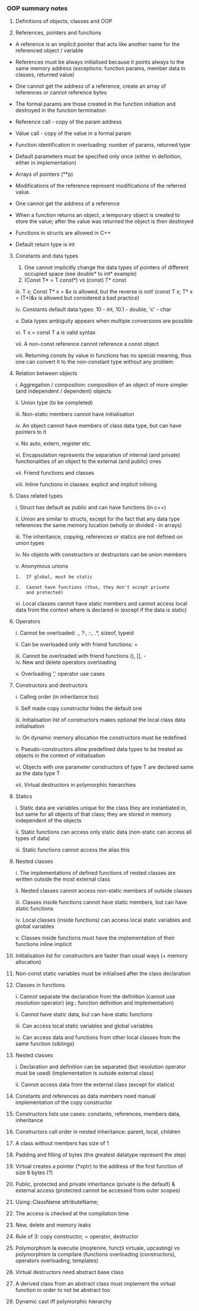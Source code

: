 ### OOP summary notes

1.  Definitions of objects, classes and OOP

2.  References, pointers and functions

  - A reference is an implicit pointer that acts like another
        name for the referenced object / variable

  - References must be always initialised because it points
        always to the same memory address (exceptions: function
        params, member data in classes, returned value)

  - One cannot get the address of a reference, create an array
        of references or cannot reference bytes

  - The formal params are those created in the function
        initiation and destroyed in the function termination

  - Reference call - copy of the param address

  - Value call - copy of the value in a formal param

  - Function identification in overloading: number of params,
        returned type

  - Default parameters must be specified only once (either in
          definition, either in implementation)

  - Arrays of pointers (\*\*p)

  - Modifications of the reference represent modifications of
        the referred value.

  - One cannot get the address of a reference

  - When a function returns an object, a temporary object is created to store the value; after the value was returned the object is then destroyed

  - Functions in structs are allowed in C++

  - Default return type is int

3.  Constants and data types
	1. One cannot implicitly change the data types of pointers of different occupied space (see double* to int* example)
	2. (Const T* = T const*) vs (const) T* const

    iii. T x; Const T\* x = &x is allowed, but the reverse is not!
        (const T x; T\* x = (T\*)&x is allowed but considered a
        bad practice)

    iv. Constants default data types: 10 - int, 10.1 - double, 'c' -
        char

    v.  Data types ambiguity appears when multiple conversions are
        possible

    vi. T x = const T a is valid syntax

    vii. A non-const reference cannot reference a const object

    viii. Returning consts by value in functions has no special
          meaning, thus one can convert it to the non-constant
          type without any problem

4.  Relation between objects

    i.  Aggregation / composition: composition of an object of more
        simpler (and independent / dependent) objects

    ii. Union type (to be completed)

    iii. Non-static members cannot have initialisation

    iv. An object cannot have members of class data type, but can
        have pointers to it

    v.  No auto, extern, register etc.

    vi. Encapsulation represents the separation of internal (and
        private) functionalities of an object to the external (and
        public) ones

    vii. Friend functions and classes

    viii. Inline functions in classes: explicit and implicit
          inlining

5.  Class related types

    i.  Struct has default as public and can have functions (in c++)

    ii. Union are similar to structs, except for the fact that any
        data type references the same memory location (wholly or
        divided - in arrays)

    iii. The inheritance, copying, references or statics are not
        defined on union types

    iv. No objects with constructors or destructors can be union
        members

    v.  Anonymous unions

        1.  If global, must be static

        2.  Cannot have functions (thus, they don't accept private
            and protected)

    vi. Local classes cannot have static members and cannot access
        local data from the context where is declared in (except
        if the data is static)

6.  Operators

    i.  Cannot be overloaded: ., ?:, ::, .\*, sizeof, typeid

    ii. Can be overloaded only with friend functions: =

    iii. Cannot be overloaded with friend functions (), \[\], -\
    iv. New and delete operators overloading

    v.  Overloading ',' operator use cases

7.  Constructors and destructors

    i.  Calling order (in inheritance too)

    ii. Self made copy constructor hides the default one

    iii. Initialisation list of constructors makes optional the
        local class data initialisation

    iv. On dynamic memory allocation the constructors must be
        redefined

    v.  Pseudo-constructors allow predefined data types to be
        treated as objects in the context of initialisation

    vi. Objects with one parameter constructors of type T are
        declared same as the data type T

    vii. Virtual destructors in polymorphic hierarchies

8.  Statics

    i.  Static data are variables unique for the class they are
        instantiated in, but same for all objects of that class;
        they are stored in memory independent of the objects

    ii. Static functions can access only static data (non-static can
        access all types of data)

    iii. Static functions cannot access the alias this

9.  Nested classes

    i.  The implementations of defined functions of nested classes
        are written outside the most external class

    ii. Nested classes cannot access non-static members of outside
        classes

    iii. Classes inside functions cannot have static members, but
        can have static functions

    iv. Local classes (inside functions) can access local static
        variables and global variables

    v.  Classes inside functions must have the implementation of
        their functions inline implicit

10. Initialisation list for constructors are faster than usual ways
    (+ memory allocation)

11. Non-const static variables must be initialised after the class
    declaration

12. Classes in functions

    i.  Cannot separate the declaration from the definition (cannot
        use resolution operator) (eg.: function definition and
        implementation)

    ii. Cannot have static data, but can have static functions

    iii. Can access local static variables and global variables

    iv. Can access data and functions from other local classes from
        the same function (siblings)

13. Nested classes

    i.  Declaration and definition can be separated (but resolution
        operator must be used) (implementation is outside external
        class)

    ii. Cannot access data from the external class (except for
        statics)

14. Constants and references as data members need manual
    implementation of the copy constructor

15. Constructors lists use cases: constants, references, members
    data, inheritance

16. Constructors call order in nested inheritance: parent, local,
    children

17. A class without members has size of 1

18. Padding and filling of bytes (the greatest datatype represent
    the step)

19. Virtual creates a pointer (\*vptr) to the address of the first
    function of size 8 bytes (?)

20. Public, protected and private inheritance (private is the
    default) & external access (protected cannot be accessed from
    outer scopes)

21. Using::ClassName attributeName;

22. The access is checked at the compilation time

23. New, delete and memory leaks

24. Rule of 3: copy constructor, = operator, destructor

25. Polymorphism la executie (moștenire, funcții virtuale,
    upcasting) vs polymorphism la compilare (functions overloading
    (constructors), operators overloading, templates)

26. Virtual destructors need abstract base class

27. A derived class from an abstract class must implement the
    virtual function in order to not be abstract too

28. Dynamic cast iff polymorphic hierarchy